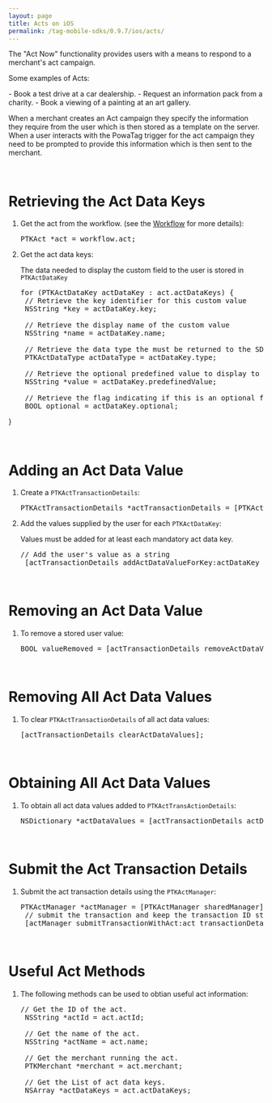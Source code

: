 ```yaml
---
layout: page
title: Acts on iOS
permalink: /tag-mobile-sdks/0.9.7/ios/acts/
---
```


The "Act Now" functionality provides users with a means to respond to a merchant's act campaign.
<p>Some examples of Acts:</p>
 - Book a test drive at a car dealership.
 - Request an information pack from a charity.
 - Book a viewing of a painting at an art gallery.

When a merchant creates an Act campaign they specify the information they require from the user which is then stored as a template on the server.
When a user interacts with the PowaTag trigger for the act campaign they need to be prompted to provide this information which is then sent to the merchant.

<br/>

# Retrieving the Act Data Keys

1. Get the act from the workflow. (see the [Workflow]({{site.baseurl}}/tag-mobile-sdks/0.9.7/ios/workflows) for more details):

	<pre>PTKAct *act = workflow.act;</pre>

2. Get the act data keys:

	The data needed to display the custom field to the user is stored in <code>PTKActDataKey</code>

	<pre>for (PTKActDataKey actDataKey : act.actDataKeys) {
	// Retrieve the key identifier for this custom value
	NSString *key = actDataKey.key;

	// Retrieve the display name of the custom value
	NSString *name = actDataKey.name;

	// Retrieve the data type the must be returned to the SDK. valid types are String, Timestamp, Email,Flag
	PTKActDataType actDataType = actDataKey.type;

	// Retrieve the optional predefined value to display to the user
	NSString *value = actDataKey.predefinedValue;

	// Retrieve the flag indicating if this is an optional field
	BOOL optional = actDataKey.optional;
 }</pre>

<br/>

# Adding an Act Data Value

1. Create a <code>PTKActTransactionDetails</code>:

	<pre>PTKActTransactionDetails *actTransactionDetails = [PTKActTransactionDetails actTransactionDetails];</pre>

2. Add the values supplied by the user for each <code>PTKActDataKey</code>:

	Values must be added for at least each mandatory act data key.

	<pre>// Add the user's value as a string
	[actTransactionDetails addActDataValueForKey:actDataKey value:userValueString];</pre>

<br/>

# Removing an Act Data Value

1. To remove a stored user value:

	<pre>BOOL valueRemoved = [actTransactionDetails removeActDataValue:actDatakey];</pre>

<br/>

# Removing All Act Data Values

1. To clear <code>PTKActTransactionDetails</code> of all act data values:

	<pre>[actTransactionDetails clearActDataValues];</pre>

<br/>

# Obtaining All Act Data Values

1. To obtain all act data values added to <code>PTKActTransActionDetails</code>:

	<pre>NSDictionary *actDataValues = [actTransactionDetails actDataValues];</pre>

<br/>

# Submit the Act Transaction Details

1. Submit the act transaction details using the <code>PTKActManager</code>:

	<pre>PTKActManager *actManager = [PTKActManager sharedManager];
	// submit the transaction and keep the transaction ID stored in actTransaction
	[actManager submitTransactionWithAct:act transactionDetails:actTransactionDetails completion:^(PTKActTransaction *actTransaction, NSError *error)];</pre>


<br/>

# Useful Act Methods

1. The following methods can be used to obtian useful act information:

	<pre>// Get the ID of the act.
	NSString *actId = act.actId;

	// Get the name of the act.
	NSString *actName = act.name;

	// Get the merchant running the act.
	PTKMerchant *merchant = act.merchant;

	// Get the List of act data keys.
	NSArray *actDataKeys = act.actDataKeys;</pre>


